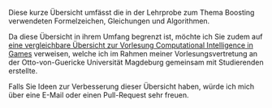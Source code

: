 Diese kurze Übersicht umfässt die in der Lehrprobe zum Thema Boosting verwendeten Formelzeichen, Gleichungen und Algorithmen. 

Da diese Übersicht in ihrem Umfang begrenzt ist, möchte ich Sie zudem auf [eine vergleichbare Übersicht zur Vorlesung Computational Intelligence in Games](https://github.com/ADockhorn/CIG-Overview/blob/master/equations.pdf) verweisen, welche ich im Rahmen meiner Vorlesungsvertretung an der Otto-von-Guericke Universität Magdeburg gemeinsam mit Studierenden erstellte.

Falls Sie Ideen zur Verbesserung dieser Übersicht haben, würde ich mich über eine E-Mail oder einen Pull-Request sehr freuen.
